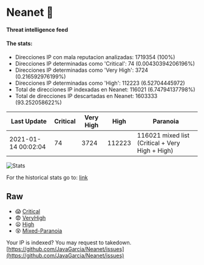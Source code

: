 # Neanet :hocho:
#### Threat intelligence feed
#### The stats:

- Direcciones IP con mala reputacion analizadas: 1719354 (100%)
- Direcciones IP determinadas como 'Critical':  74 (0.00430394206196%)
- Direcciones IP determinadas como 'Very High':  3724 (0.216592976199%)
- Direcciones IP determinadas como 'High':  112223 (6.52704445972)
- Total de direcciones IP indexadas en Neanet:  116021 (6.74794137798%)
- Total de direcciones IP descartadas en Neanet:  1603333 (93.252058622%)

| Last Update | Critical | Very High | High | Paranoia |
| --- | --- | --- | --- | --- |
| 2021-01-14 00:02:04 | 74 | 3724 | 112223 | 116021 mixed list (Critical + Very High + High)|

![Stats](https://docs.google.com/spreadsheets/d/e/2PACX-1vSnaNMIXVabIpDJjufMlzH7poXnshF3mgd8Is1g9ytUEzVsP5my4Trn8f-xkoLLQ38xpL3HtmUexLo6/pubchart?oid=501124687&format=image)

For the historical stats go to: [link](/stats.csv)
## Raw
- :scream: [Critical](https://raw.githubusercontent.com/JavaGarcia/Neanet/master/blacklists/neanet_critical.txt)
- :fearful: [VeryHigh](https://raw.githubusercontent.com/JavaGarcia/Neanet/master/blacklists/neanet_veryHigh.txtt)
- :frowning: [High](https://raw.githubusercontent.com/JavaGarcia/Neanet/master/blacklists/neanet_high.txt)
- :dizzy_face: [Mixed-Paranoia](https://raw.githubusercontent.com/JavaGarcia/Neanet/master/blacklists/neanet_all.txt)


Your IP is indexed? You may request to takedown. [https://github.com/JavaGarcia/Neanet/issues](https://github.com/JavaGarcia/Neanet/issues)






















































































































































































































































































































































































































































































































































































































































































































































































































































































































































































































































































































































































































































































































































































































































































































































































































































































































































































































































































































































































































































































































































































































































































































































































































































































































































































































































































































































































































































































































































































































































































































































































































































































































































































































































































































































































































